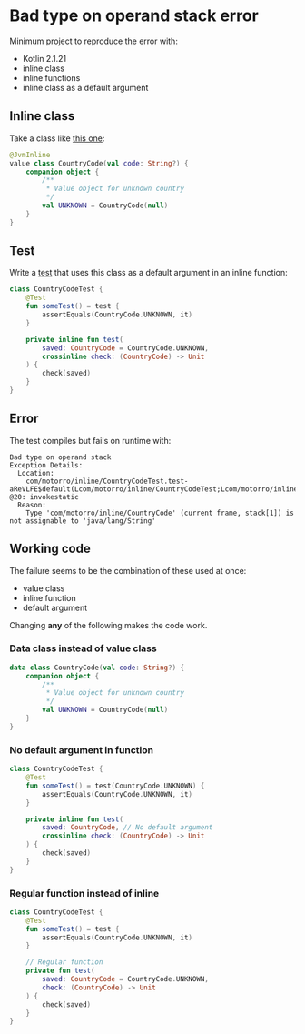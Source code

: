 # Bad type on operand stack error

Minimum project to reproduce the error with:

- Kotlin 2.1.21
- inline class
- inline functions
- inline class as a default argument

## Inline class
Take a class like [this one](src/main/kotlin/com/motorro/inline/CountryCode.kt):
```kotlin
@JvmInline
value class CountryCode(val code: String?) {
    companion object {
        /**
         * Value object for unknown country
         */
        val UNKNOWN = CountryCode(null)
    }
}
```

## Test 
Write a [test](src/test/kotlin/com/motorro/inline/CountryCodeTest.kt) that uses this class as a default argument in an inline function:
```kotlin
class CountryCodeTest {
    @Test
    fun someTest() = test {
        assertEquals(CountryCode.UNKNOWN, it)
    }

    private inline fun test(
        saved: CountryCode = CountryCode.UNKNOWN,
        crossinline check: (CountryCode) -> Unit
    ) {
        check(saved)
    }
}
```

## Error
The test compiles but fails on runtime with:
```
Bad type on operand stack
Exception Details:
  Location:
    com/motorro/inline/CountryCodeTest.test-aReVLFE$default(Lcom/motorro/inline/CountryCodeTest;Lcom/motorro/inline/CountryCode;Lkotlin/jvm/functions/Function1;ILjava/lang/Object;)V @20: invokestatic
  Reason:
    Type 'com/motorro/inline/CountryCode' (current frame, stack[1]) is not assignable to 'java/lang/String'
```

## Working code
The failure seems to be the combination of these used at once:

- value class
- inline function
- default argument

Changing **any** of the following makes the code work.

### Data class instead of value class
```kotlin
data class CountryCode(val code: String?) {
    companion object {
        /**
         * Value object for unknown country
         */
        val UNKNOWN = CountryCode(null)
    }
}
```

### No default argument in function
```kotlin
class CountryCodeTest {
    @Test
    fun someTest() = test(CountryCode.UNKNOWN) {
        assertEquals(CountryCode.UNKNOWN, it)
    }

    private inline fun test(
        saved: CountryCode, // No default argument
        crossinline check: (CountryCode) -> Unit
    ) {
        check(saved)
    }
}
```

### Regular function instead of inline
```kotlin
class CountryCodeTest {
    @Test
    fun someTest() = test {
        assertEquals(CountryCode.UNKNOWN, it)
    }

    // Regular function
    private fun test(
        saved: CountryCode = CountryCode.UNKNOWN,
        check: (CountryCode) -> Unit
    ) {
        check(saved)
    }
}
```



